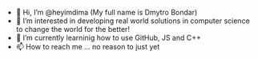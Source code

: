 - 👋 Hi, I’m @heyimdima (My full name is Dmytro Bondar)
- 👀 I’m interested in developing real world solutions in computer science to change the world for the better!
- 🌱 I’m currently learninig how to use GitHub, JS and C++
- 📫 How to reach me ... no reason to just yet

<!---
further addition to this document should contain: 
- LinkedIn
- Personal website link
- Business inquaries email
- Information about my biggest projects in the title
--->
